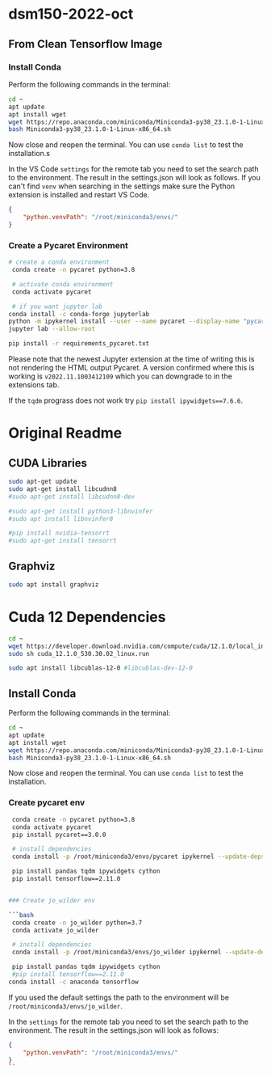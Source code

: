 # dsm150-2022-oct


## From Clean Tensorflow Image

### Install Conda

Perform the following commands in the terminal:

```bash
cd ~
apt update
apt install wget
wget https://repo.anaconda.com/miniconda/Miniconda3-py38_23.1.0-1-Linux-x86_64.sh
bash Miniconda3-py38_23.1.0-1-Linux-x86_64.sh
```

Now close and reopen the terminal. You can use `conda list` to test the installation.s

In the VS Code `settings` for the remote tab you need to set the search path to the environment. The result in the settings.json will look as follows. If you can't find `venv` when searching in the settings make sure the Python extension is installed and restart VS Code.

```json
{
    "python.venvPath": "/root/miniconda3/envs/"
}
```

### Create a Pycaret Environment

```bash
# create a conda environment
 conda create -n pycaret python=3.8

 # activate conda environment
 conda activate pycaret

 # if you want jupyter lab
conda install -c conda-forge jupyterlab
python -m ipykernel install --user --name pycaret --display-name "pycaret"
jupyter lab --allow-root

pip install -r requirements_pycaret.txt
```

Please note that the newest Jupyter extension at the time of writing this is not rendering the HTML output Pycaret. A version confirmed where this is working is `v2022.11.1003412109` which you can downgrade to in the extensions tab.

If the `tqdm` prograss does not work try `pip install ipywidgets==7.6.6`.


# Original Readme

## CUDA Libraries

```bash
sudo apt-get update
sudo apt-get install libcudnn8
#sudo apt-get install libcudnn8-dev

#sudo apt-get install python3-libnvinfer
#sudo apt install libnvinfer8

#pip install nvidia-tensorrt
#sudo apt-get install tensorrt
```

## Graphviz

```bash
sudo apt install graphviz
```

# Cuda 12 Dependencies

```bash
cd ~
wget https://developer.download.nvidia.com/compute/cuda/12.1.0/local_installers/cuda_12.1.0_530.30.02_linux.run
sudo sh cuda_12.1.0_530.30.02_linux.run
```

```bash
sudo apt install libcublas-12-0 #libcublas-dev-12-0
```

## Install Conda

Perform the following commands in the terminal:

```bash
cd ~
apt update
apt install wget
wget https://repo.anaconda.com/miniconda/Miniconda3-py38_23.1.0-1-Linux-x86_64.sh
bash Miniconda3-py38_23.1.0-1-Linux-x86_64.sh
```

Now close and reopen the terminal. You can use `conda list` to test the installation.

### Create pycaret env

```bash
 conda create -n pycaret python=3.8
 conda activate pycaret
 pip install pycaret==3.0.0

 # install dependencies
 conda install -p /root/miniconda3/envs/pycaret ipykernel --update-deps --force-reinstall

 pip install pandas tqdm ipywidgets cython
 pip install tensorflow==2.11.0
```

```bash

### Create jo_wilder env

```bash
 conda create -n jo_wilder python=3.7
 conda activate jo_wilder

 # install dependencies
 conda install -p /root/miniconda3/envs/jo_wilder ipykernel --update-deps --force-reinstall

 pip install pandas tqdm ipywidgets cython
 #pip install tensorflow==2.11.0
conda install -c anaconda tensorflow
```

If you used the default settings the path to the environment will be `/root/miniconda3/envs/jo_wilder`.

In the `settings` for the remote tab you need to set the search path to the environment.
The result in the settings.json will look as follows:

```json
{
    "python.venvPath": "/root/miniconda3/envs/"
}
``
